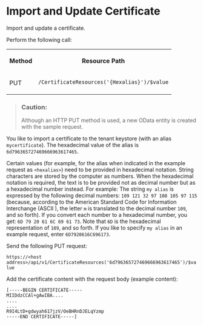 <!-- loiobe3a0b92a4a446a3ac8637e25210241f -->

# Import and Update Certificate

Import and update a certificate.



Perform the following call:


<table>
<tr>
<th valign="top">

Method



</th>
<th valign="top">

Resource Path



</th>
</tr>
<tr>
<td valign="top">

PUT



</td>
<td valign="top">

 `/CertificateResources('{Hexalias}')/$value` 



</td>
</tr>
</table>

> ### Caution:  
> Although an HTTP PUT method is used, a new OData entity is created with the sample request.

You like to import a certificate to the tenant keystore \(with an alias `mycertificate`\). The hexadecimal value of the alias is `6d796365727469666963617465`.

Certain values \(for example, for the alias when indicated in the example request as `<hexalias>`\) need to be provided in hexadecimal notation. String characters are stored by the computer as numbers. When the hexadecimal notation is required, the text is to be provided not as decimal number but as a hexadecimal number instead. For example: The string `my alias` is expressed by the following decimal numbers: `109 121 32 97 108 105 97 115` \(because, according to the American Standard Code for Information Interchange \(ASCII \), the letter `m` is translated to the decimal number `109`, and so forth\). If you convert each number to a hexadecimal number, you get: `6D 79 20 61 6C 69 61 73`. Note that `6D` is the hexadecimal representation of `109`, and so forth. If you like to specify `my alias` in an example request, enter `6D7920616C696173`.

Send the following PUT request:

`https://<host address>/api/v1/CertificateResources('6d796365727469666963617465')/$value`

Add the certificate content with the request body \(example content\):

```
[-----BEGIN CERTIFICATE-----
MIIDdzCCAl+gAwIBA....
....
....
R9I4LtD+gdwyah617jzV/OeBHRnDJELqYzmp
-----END CERTIFICATE-----]
```

